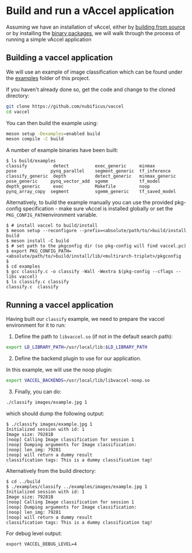 # Build and run a vAccel application

Assuming we have an installation of vAccel, either by [building from
source](building.md) or by installing the [binary packages](binaries.md), we
will walk through the process of running a simple vAccel application

## Building a vaccel application

We will use an example of image classification which can be found under the
[examples](https://github.com/nubificus/vaccel/tree/main/examples) folder of this project.

If you haven't already done so, get the code and change to the cloned directory:
```bash
git clone https://github.com/nubificus/vaccel
cd vaccel
```

You can then build the example using:
```bash
meson setup -Dexamples=enabled build
meson compile -C build
```

A number of example binaries have been built:
```console
$ ls build/examples
classify          detect          exec_generic     minmax          pose             pynq_parallel    segment_generic  tf_inference
classify_generic  depth           detect_generic   minmax_generic  pose_generic     pynq_vector_add  sgemm            tf_model
depth_generic     exec            Makefile         noop            pynq_array_copy  segment          sgemm_generic    tf_saved_model
```

Alternatively, to build the example manually you can use the provided pkg-config
specification - make sure vAccel is installed globally or set the
`PKG_CONFIG_PATH`environment variable.

```console
$ # install vaccel to build/install
$ meson setup --reconfigure --prefix=<absolute/path/to/>build/install build
$ meson install -C build
$ # set path to the pkgconfig dir (so pkg-config will find vaccel.pc)
$ export PKG_CONFIG_PATH=<absolute/path/to/>build/install/lib/<multirarch-triplet>/pkgconfig
$
$ cd examples
$ gcc classify.c -o classify -Wall -Wextra $(pkg-config --cflags --libs vaccel)
$ ls classify.c classify
classify.c  classify  
```

## Running a vaccel application

Having built our `classify` example, we need to prepare the vaccel environment for it to run:

1. Define the path to `libvaccel.so` (if not in the default search path):

```bash
export LD_LIBRARY_PATH=/usr/local/lib:$LD_LIBRARY_PATH
```

2. Define the backend plugin to use for our application.

In this example, we will use the noop plugin:

```bash
export VACCEL_BACKENDS=/usr/local/lib/libvaccel-noop.so
```

3. Finally, you can do:

```bash
./classify images/example.jpg 1
```

which should dump the following output:

```console
$ ./classify images/example.jpg 1
Initialized session with id: 1
Image size: 79281B
[noop] Calling Image classification for session 1
[noop] Dumping arguments for Image classification:
[noop] len_img: 79281
[noop] will return a dummy result
classification tags: This is a dummy classification tag!
```
Alternatively from the build directory:

```console
$ cd ../build
$ ./examples/classify ../examples/images/example.jpg 1
Initialized session with id: 1
Image size: 79281B
[noop] Calling Image classification for session 1
[noop] Dumping arguments for Image classification:
[noop] len_img: 79281
[noop] will return a dummy result
classification tags: This is a dummy classification tag!
```

For debug level output:
```
export VACCEL_DEBUG_LEVEL=4
```
